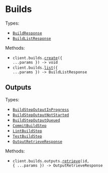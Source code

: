 # Builds

Types:

- <code><a href="./src/resources/builds/builds.ts">BuildResponse</a></code>
- <code><a href="./src/resources/builds/builds.ts">BuildListResponse</a></code>

Methods:

- <code title="post /api/spec">client.builds.<a href="./src/resources/builds/builds.ts">create</a>({ ...params }) -> void</code>
- <code title="get /v1/builds">client.builds.<a href="./src/resources/builds/builds.ts">list</a>({ ...params }) -> BuildListResponse</code>

## Outputs

Types:

- <code><a href="./src/resources/builds/outputs.ts">BuildStepOutputInProgress</a></code>
- <code><a href="./src/resources/builds/outputs.ts">BuildStepOutputNotStarted</a></code>
- <code><a href="./src/resources/builds/outputs.ts">BuildStepOutputQueued</a></code>
- <code><a href="./src/resources/builds/outputs.ts">CommitBuildStep</a></code>
- <code><a href="./src/resources/builds/outputs.ts">LintBuildStep</a></code>
- <code><a href="./src/resources/builds/outputs.ts">TestBuildStep</a></code>
- <code><a href="./src/resources/builds/outputs.ts">OutputRetrieveResponse</a></code>

Methods:

- <code title="get /v1/builds/{id}/outputs/{target}">client.builds.outputs.<a href="./src/resources/builds/outputs.ts">retrieve</a>(id, { ...params }) -> OutputRetrieveResponse</code>
